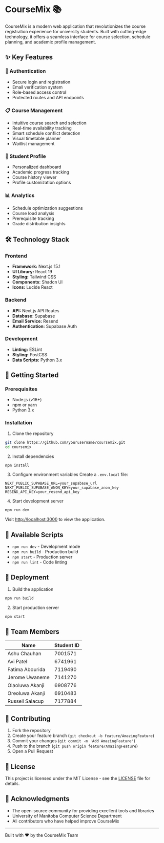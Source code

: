 # CourseMix 📚

CourseMix is a modern web application that revolutionizes the course registration experience for university students. Built with cutting-edge technology, it offers a seamless interface for course selection, schedule planning, and academic profile management.

## ✨ Key Features

### 🔐 Authentication
- Secure login and registration
- Email verification system
- Role-based access control
- Protected routes and API endpoints

### 📋 Course Management
- Intuitive course search and selection
- Real-time availability tracking
- Smart schedule conflict detection
- Visual timetable planner
- Waitlist management

### 👤 Student Profile
- Personalized dashboard
- Academic progress tracking
- Course history viewer
- Profile customization options

### 📊 Analytics
- Schedule optimization suggestions
- Course load analysis
- Prerequisite tracking
- Grade distribution insights

## 🛠️ Technology Stack

### Frontend
- **Framework:** Next.js 15.1
- **UI Library:** React 19
- **Styling:** Tailwind CSS
- **Components:** Shadcn UI
- **Icons:** Lucide React

### Backend
- **API:** Next.js API Routes
- **Database:** Supabase
- **Email Service:** Resend
- **Authentication:** Supabase Auth

### Development
- **Linting:** ESLint
- **Styling:** PostCSS
- **Data Scripts:** Python 3.x

## 🚀 Getting Started

### Prerequisites
- Node.js (v18+)
- npm or yarn
- Python 3.x

### Installation

1. Clone the repository
```bash
git clone https://github.com/yourusername/coursemix.git
cd coursemix
```

2. Install dependencies
```bash
npm install
```

3. Configure environment variables
Create a `.env.local` file:
```env
NEXT_PUBLIC_SUPABASE_URL=your_supabase_url
NEXT_PUBLIC_SUPABASE_ANON_KEY=your_supabase_anon_key
RESEND_API_KEY=your_resend_api_key
```

4. Start development server
```bash
npm run dev
```

Visit [http://localhost:3000](http://localhost:3000) to view the application.

## 📝 Available Scripts

- `npm run dev` - Development mode
- `npm run build` - Production build
- `npm start` - Production server
- `npm run lint` - Code linting

## 🚀 Deployment

1. Build the application
```bash
npm run build
```

2. Start production server
```bash
npm start
```

## 👥 Team Members

| Name | Student ID |
|------|------------|
| Ashu Chauhan | 7001571 |
| Avi Patel | 6741961 |
| Fatima Abourida | 7119490 |
| Jerome Uwaneme | 7141270 |
| Olaoluwa Akanji | 6908776 |
| Oreoluwa Akanji | 6910483 |
| Russell Salacup | 7177884 |

## 🤝 Contributing

1. Fork the repository
2. Create your feature branch (`git checkout -b feature/AmazingFeature`)
3. Commit your changes (`git commit -m 'Add AmazingFeature'`)
4. Push to the branch (`git push origin feature/AmazingFeature`)
5. Open a Pull Request

## 📄 License

This project is licensed under the MIT License - see the [LICENSE](LICENSE) file for details.

## 🙏 Acknowledgments

- The open-source community for providing excellent tools and libraries
- University of Manitoba Computer Science Department
- All contributors who have helped improve CourseMix

---

Built with ❤️ by the CourseMix Team
